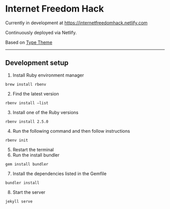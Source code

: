 # Internet Freedom Hack
Currently in development at https://internetfreedomhack.netlify.com

Continuously deployed via Netlify.

Based on [Type Theme](https://rohanchandra.github.io/type-theme/)

---
## Development setup
1. Install Ruby environment manager
```shell
brew install rbenv
```
2. Find the latest version
```shell
rbenv install —list
```
3. Install one of the Ruby versions
```shell
rbenv install 2.5.0
```
4. Run the following command and then follow instructions
```shell
rbenv init
```
5. Restart the terminal
6. Run the install bundler
```shell
gem install bundler
```
7. Install the dependencies listed in the Gemfile
```shell
bundler install
```
8. Start the server
```shell
jekyll serve
```


